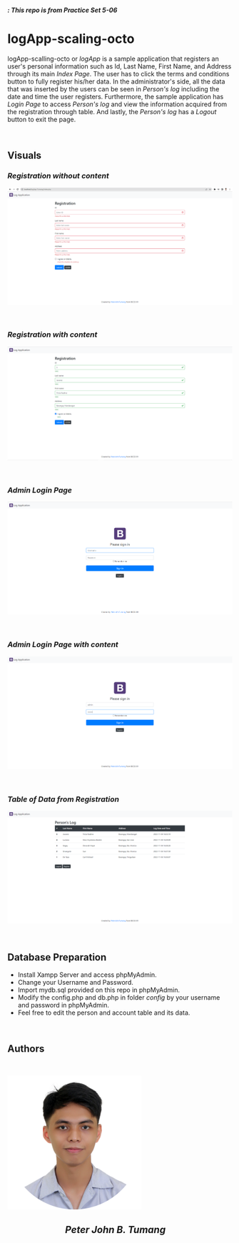 ##### : This repo is from Practice Set 5-06

# logApp-scaling-octo

logApp-scalling-octo or _logApp_ is a sample application that registers an user's personal information such as Id, Last Name, First Name, and Address through its main _Index Page_. The user has to click the terms and conditions button to fully register his/her data. In the administrator's side, all the data that was inserted by the users can be seen in _Person's log_ including the date and time the user registers. Furthermore, the sample application has _Login Page_ to access _Person's log_ and view the information acquired from the registration through table. And lastly, the _Person's log_ has a _Logout_ button to exit the page.

<br />

## Visuals

### _Registration without content_

![Registration 1](1.png)

<br />

### _Registration with content_

![Registration 2](2.png)

<br />

### _Admin Login Page_

![Admin Login 1](3.png)

<br />

### _Admin Login Page with content_

![Admin Login 2](4.png)

<br />

### _Table of Data from Registration_

![Data Table](5.png)

<br />

## Database Preparation

- Install Xampp Server and access phpMyAdmin.
- Change your Username and Password.
- Import mydb.sql provided on this repo in phpMyAdmin.
- Modify the config.php and db.php in folder _config_ by your username and password in phpMyAdmin.
- Feel free to edit the person and account table and its data.

<br />

## Authors

<br />

![Peter John Tumang](creator.png)

## &nbsp; &nbsp; &nbsp; &nbsp; &nbsp; &nbsp; &nbsp; &nbsp; &nbsp; &nbsp; &nbsp; &nbsp; &nbsp; _Peter John B. Tumang_
